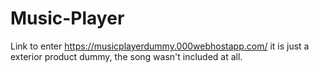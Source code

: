 # Music-Player
Link to enter https://musicplayerdummy.000webhostapp.com/
it is just a exterior product dummy, the song wasn't included at all. 
